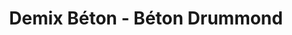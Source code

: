 ---
title: "Demix Béton - Béton Drummond"
url: /drummondville/demix-beton-beton-drummond/
shop: trade
---